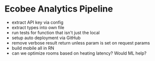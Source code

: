 # Ecobee Analytics Pipeline

* extract API key via config
* extract types into own file
* run tests for function that isn't just the local
* setup auto deployment via GitHub
* remove verbose result return unless param is set on request params
* build mobile all in RN
* can we optimize rooms based on heating latency? Would ML help?
